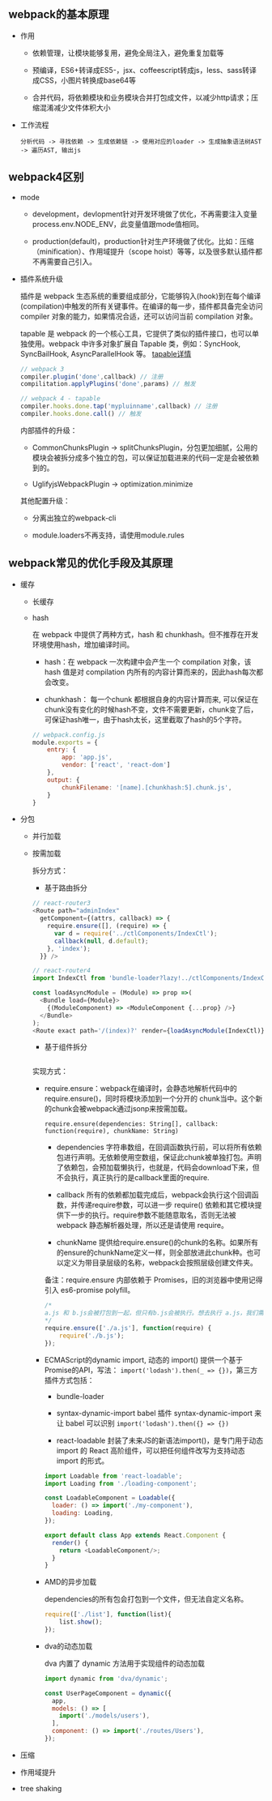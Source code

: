 ## webpack的基本原理

* 作用

  - 依赖管理，让模块能够复用，避免全局注入，避免重复加载等

  - 预编译，ES6+转译成ES5-，jsx、coffeescript转成js，less、sass转译成CSS，小图片转换成base64等

  - 合并代码，将依赖模块和业务模块合并打包成文件，以减少http请求；压缩混淆减少文件体积大小

- 工作流程

  `分析代码 -> 寻找依赖 -> 生成依赖链 -> 使用对应的loader -> 生成抽象语法树AST -> 遍历AST, 输出js`

## webpack4区别

* mode

  - development，devlopment针对开发环境做了优化，不再需要注入变量process.env.NODE_ENV，此变量值跟mode值相同。

  - production(default)，production针对生产环境做了优化。比如：压缩（minification）、作用域提升（scope hoist）等等，以及很多默认插件都不再需要自己引入。

* 插件系统升级

  插件是 webpack 生态系统的重要组成部分，它能够钩入(hook)到在每个编译(compilation)中触发的所有关键事件。在编译的每一步，插件都具备完全访问 compiler 对象的能力，如果情况合适，还可以访问当前 compilation 对象。

  tapable 是 webpack 的一个核心工具，它提供了类似的插件接口，也可以单独使用。webpack 中许多对象扩展自 Tapable 类，例如：SyncHook, SyncBailHook, 	AsyncParallelHook 等。
  [tapable详情](https://github.com/webpack/tapable)

  ```js
  // webpack 3
  compiler.plugin('done',callback) // 注册
  compilitation.applyPlugins('done',params) // 触发

  // webpack 4 - tapable
  compiler.hooks.done.tap('mypluinname',callback) // 注册
  compiler.hooks.done.call() // 触发
  ```

  内部插件的升级：

  - CommonChunksPlugin -> splitChunksPlugin，分包更加细腻，公用的模块会被拆分成多个独立的包，可以保证加载进来的代码一定是会被依赖到的。

  - UglifyjsWebpackPlugin -> optimization.minimize

  其他配置升级：

  - 分离出独立的webpack-cli

  - module.loaders不再支持，请使用module.rules



## webpack常见的优化手段及其原理

* 缓存

  - 长缓存

  - hash

    在 webpack 中提供了两种方式，hash 和 chunkhash。但不推荐在开发环境使用hash，增加编译时间。

    + hash：在 webpack 一次构建中会产生一个 compilation 对象，该 hash 值是对 compilation 内所有的内容计算而来的，因此hash每次都会改变。

    + chunkhash： 每一个chunk 都根据自身的内容计算而来, 可以保证在chunk没有变化的时候hash不变，文件不需要更新，chunk变了后，可保证hash唯一，由于hash太长，这里截取了hash的5个字符。

    ```js
    // webpack.config.js
    module.exports = {
        entry: {
            app: 'app.js',
            vendor: ['react', 'react-dom']
        },
        output: {
            chunkFilename: '[name].[chunkhash:5].chunk.js',
        }
    }
    ```

* 分包

  - 并行加载

  - 按需加载

    拆分方式：

    + 基于路由拆分

    ```js
    // react-router3
    <Route path="adminIndex" 
      getComponent={(attrs, callback) => { 
        require.ensure([], (require) => { 
          var d = require('../ctlComponents/IndexCtl'); 
          callback(null, d.default); 
        }, 'index'); 
      }} />

    // react-router4
    import IndexCtl from 'bundle-loader?lazy!../ctlComponents/IndexCtl.js';

    const loadAsyncModule = (Module) => prop =>(
      <Bundle load={Module}>
        {(ModuleComponent) => <ModuleComponent {...prop} />}
      </Bundle>
    );
    <Route exact path='/(index)?' render={loadAsyncModule(IndexCtl)} />
    ```

    + 基于组件拆分

    ```js

    ```

    实现方式：

    + require.ensure：webpack在编译时，会静态地解析代码中的require.ensure()，同时将模块添加到一个分开的 chunk当中。这个新的chunk会被webpack通过jsonp来按需加载。

      `require.ensure(dependencies: String[], callback: function(require), chunkName: String)`
      - dependencies 字符串数组，在回调函数执行前，可以将所有依赖包进行声明。无依赖使用空数组，保证此chunk被单独打包。声明了依赖包，会预加载懒执行，也就是，代码会download下来，但不会执行，真正执行的是callback里面的require.

      - callback 所有的依赖都加载完成后，webpack会执行这个回调函数，并传递require参数，可以进一步 require() 依赖和其它模块提供下一步的执行。require参数不能随意取名，否则无法被 webpack 静态解析器处理，所以还是请使用 require。

      - chunkName 提供给require.ensure()的chunk的名称。如果所有的ensure的chunkName定义一样，则全部放进此chunk种。也可以定义为带目录层级的名称，webpack会按照层级创建文件夹。

      备注：require.ensure 内部依赖于 Promises，旧的浏览器中使用记得引入 es6-promise polyfill。

      ```js
      /* 
      a.js 和 b.js会被打包到一起，但只有b.js会被执行。想去执行 a.js，我们需要异步地引用它，如 require、 ('./a.js')，让它的 JavaScritp 被执行。
      */
      require.ensure(['./a.js'], function(require) {
          require('./b.js');
      });
      ```

    + ECMAScript的dynamic import, 动态的 import() 提供一个基于Promise的API，写法： `import('lodash').then(_ => {})`，第三方插件方式包括：

      - bundle-loader
      
      - syntax-dynamic-import babel 插件 syntax-dynamic-import 来让 babel 可以识别 `import('lodash').then({} => {})`
      
      - react-loadable 封装了未来JS的新语法import()，是专门用于动态 import 的 React 高阶组件，可以把任何组件改写为支持动态 import 的形式。

      ```js
      import Loadable from 'react-loadable';
      import Loading from './loading-component';

      const LoadableComponent = Loadable({
        loader: () => import('./my-component'),
        loading: Loading,
      });

      export default class App extends React.Component {
        render() {
          return <LoadableComponent/>;
        }
      }
      ```

    + AMD的异步加载

      dependencies的所有包会打包到一个文件，但无法自定义名称。

      ```js
      require(['./list'], function(list){
          list.show();
      });
      ```
    + dva的动态加载

      dva 内置了 dynamic 方法用于实现组件的动态加载

      ```js
      import dynamic from 'dva/dynamic';

      const UserPageComponent = dynamic({
        app,
        models: () => [
          import('./models/users'),
        ],
        component: () => import('./routes/Users'),
      });
      ```

* 压缩

* 作用域提升

* tree shaking
